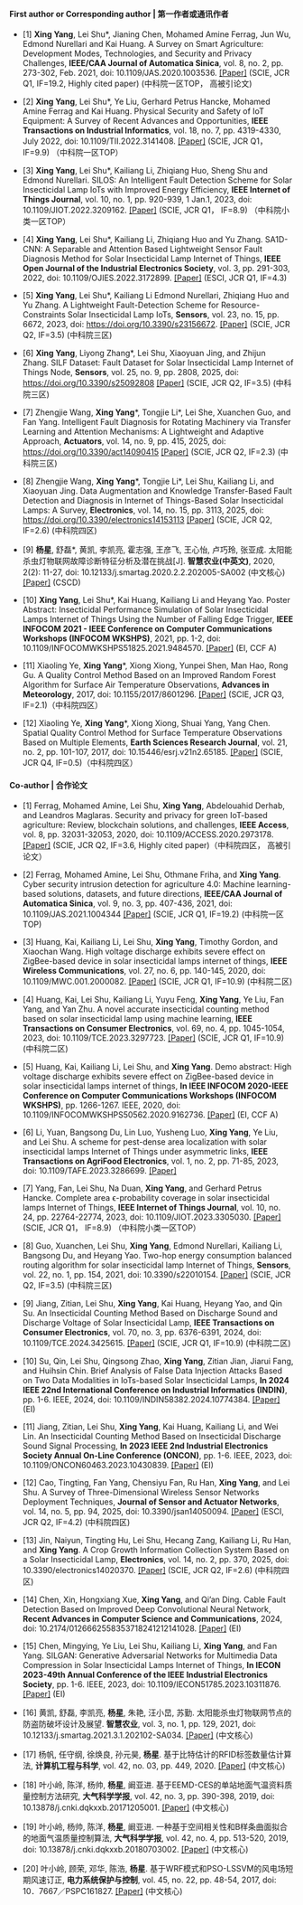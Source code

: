 
#### First author or Corresponding author | 第一作者或通讯作者

- [1] **Xing Yang**, Lei Shu\*, Jianing Chen, Mohamed Amine Ferrag, Jun Wu, Edmond Nurellari and Kai Huang. A Survey on Smart Agriculture: Development Modes, Technologies, and Security and Privacy Challenges, **IEEE/CAA Journal of Automatica Sinica**, vol. 8, no. 2, pp. 273-302, Feb. 2021, doi: 10.1109/JAS.2020.1003536. [[Paper]](https://doi.org/10.1109/JAS.2020.1003536) (SCIE, JCR Q1, IF=19.2, Highly cited paper) (中科院一区TOP， 高被引论文)

- [2] **Xing Yang**, Lei Shu\*, Ye Liu, Gerhard Petrus Hancke, Mohamed Amine Ferrag and Kai Huang. Physical Security and Safety of IoT Equipment: A Survey of Recent Advances and Opportunities, **IEEE Transactions on Industrial Informatics**, vol. 18, no. 7, pp. 4319-4330, July 2022, doi: 10.1109/TII.2022.3141408. [[Paper]](https://doi.org/10.1109/TII.2022.3141408) (SCIE, JCR Q1， IF=9.9) （中科院一区TOP）

- [3] **Xing Yang**, Lei Shu\*, Kailiang Li, Zhiqiang Huo, Sheng Shu and Edmond Nurellari. SILOS: An Intelligent Fault Detection Scheme for Solar Insecticidal Lamp IoTs with Improved Energy Efficiency, **IEEE Internet of Things Journal**, vol. 10, no. 1, pp. 920-939, 1 Jan.1, 2023, doi: 10.1109/JIOT.2022.3209162. [[Paper]](https://doi.org/10.1109/JIOT.2022.3209162) (SCIE, JCR Q1， IF=8.9) （中科院小类一区TOP）

- [4] **Xing Yang**, Lei Shu\*, Kailiang Li, Zhiqiang Huo and Yu Zhang. SA1D-CNN: A Separable and Attention Based Lightweight Sensor Fault Diagnosis Method for Solar Insecticidal Lamp Internet of Things, **IEEE Open Journal of the Industrial Electronics Society**, vol. 3, pp. 291-303, 2022, doi: 10.1109/OJIES.2022.3172899. [[Paper]](https://doi.org/10.1109/JIOT.2022.3209162) (ESCI, JCR Q1, IF=4.3)

- [5] **Xing Yang**, Lei Shu\*, Kailiang Li Edmond Nurellari, Zhiqiang Huo and Yu Zhang. A Lightweight Fault-Detection Scheme for Resource-Constraints Solar Insecticidal Lamp IoTs, **Sensors**, vol. 23, no. 15, pp. 6672, 2023, doi: https://doi.org/10.3390/s23156672. [[Paper]](https://doi.org/10.3390/s23156672) (SCIE, JCR Q2, IF=3.5) (中科院三区)

- [6] **Xing Yang**, Liyong Zhang\*, Lei Shu, Xiaoyuan Jing, and Zhijun Zhang. SILF Dataset: Fault Dataset for Solar Insecticidal Lamp Internet of Things Node, **Sensors**, vol. 25, no. 9, pp. 2808, 2025, doi: https://doi.org/10.3390/s25092808 [[Paper]](https://doi.org/10.3390/s25092808) (SCIE, JCR Q2, IF=3.5) (中科院三区)

- [7] Zhengjie Wang, **Xing Yang**\*, Tongjie Li\*, Lei She, Xuanchen Guo, and Fan Yang. Intelligent Fault Diagnosis for Rotating Machinery via Transfer Learning and Attention Mechanisms: A Lightweight and Adaptive Approach, **Actuators**, vol. 14, no. 9, pp. 415, 2025, doi: https://doi.org/10.3390/act14090415 [[Paper]](https://doi.org/10.3390/act14090415) (SCIE, JCR Q2, IF=2.3) (中科院三区)

- [8] Zhengjie Wang, **Xing Yang**\*, Tongjie Li\*, Lei Shu, Kailiang Li, and Xiaoyuan Jing. Data Augmentation and Knowledge Transfer-Based Fault Detection and Diagnosis in Internet of Things-Based Solar Insecticidal Lamps: A Survey, **Electronics**, vol. 14, no. 15, pp. 3113, 2025, doi: https://doi.org/10.3390/electronics14153113 [[Paper]](https://doi.org/10.3390/electronics14153113) (SCIE, JCR Q2, IF=2.6) (中科院四区)

- [9] **杨星**, 舒磊\*, 黄凯, 李凯亮, 霍志强, 王彦飞, 王心怡, 卢巧玲, 张亚成. 太阳能杀虫灯物联网故障诊断特征分析及潜在挑战[J]. **智慧农业(中英文)**, 2020, 2(2): 11-27, doi: 10.12133/j.smartag.2020.2.2.202005-SA002 (中文核心) [[Paper]](https://www.cabidigitallibrary.org/doi/full/10.5555/20219847490) (CSCD)

- [10] **Xing Yang**, Lei Shu\*, Kai Huang, Kailiang Li and Heyang Yao. Poster Abstract: Insecticidal Performance Simulation of Solar Insecticidal Lamps Internet of Things Using the Number of Falling Edge Trigger, **IEEE INFOCOM 2021 - IEEE Conference on Computer Communications Workshops (INFOCOM WKSHPS)**, 2021, pp. 1-2, doi: 10.1109/INFOCOMWKSHPS51825.2021.9484570. [[Paper]](https://doi.org/10.1109/INFOCOMWKSHPS51825.2021.9484570) (EI, CCF A)

- [11] Xiaoling Ye, **Xing Yang**\*, Xiong Xiong, Yunpei Shen, Man Hao, Rong Gu. A Quality Control Method Based on an Improved Random Forest Algorithm for Surface Air Temperature Observations, **Advances in Meteorology**, 2017, doi: 10.1155/2017/8601296. [[Paper]](https://doi.org/10.1155/2017/8601296) (SCIE, JCR Q3, IF=2.1)（中科院四区）

- [12] Xiaoling Ye, **Xing Yang**\*, Xiong Xiong, Shuai Yang, Yang Chen. Spatial Quality Control Method for Surface Temperature Observations Based on Multiple Elements, **Earth Sciences Research Journal**, vol. 21, no. 2, pp. 101-107, 2017, doi: 10.15446/esrj.v21n2.65185. [[Paper]](https://doi.org/10.15446/esrj.v21n2.65185) (SCIE, JCR Q4, IF=0.5)（中科院四区）

#### Co-author | 合作论文

- [1] Ferrag, Mohamed Amine, Lei Shu, **Xing Yang**, Abdelouahid Derhab, and Leandros Maglaras. Security and privacy for green IoT-based agriculture: Review, blockchain solutions, and challenges, **IEEE Access**, vol. 8, pp. 32031-32053, 2020, doi: 10.1109/ACCESS.2020.2973178. [[Paper]](https://doi.org/10.1109/ACCESS) (SCIE, JCR Q2, IF=3.6, Highly cited paper)（中科院四区， 高被引论文）

- [2] Ferrag, Mohamed Amine, Lei Shu, Othmane Friha, and **Xing Yang**. Cyber security intrusion detection for agriculture 4.0: Machine learning-based solutions, datasets, and future directions, **IEEE/CAA Journal of Automatica Sinica**, vol. 9, no. 3, pp. 407-436, 2021, doi: 10.1109/JAS.2021.1004344 [[Paper]](https://doi.org/10.1109/JAS.2021.1004344) (SCIE, JCR Q1, IF=19.2) (中科院一区TOP)

- [3] Huang, Kai, Kailiang Li, Lei Shu, **Xing Yang**, Timothy Gordon, and Xiaochan Wang. High voltage discharge exhibits severe effect on ZigBee-based device in solar insecticidal lamps internet of things, **IEEE Wireless Communications**, vol. 27, no. 6, pp. 140-145, 2020, doi: 10.1109/MWC.001.2000082. [[Paper]](https://doi.org/10.1109/MWC.001.2000082) (SCIE, JCR Q1, IF=10.9) (中科院二区)

- [4] Huang, Kai, Lei Shu, Kailiang Li, Yuyu Feng, **Xing Yang**, Ye Liu, Fan Yang, and Yan Zhu. A novel accurate insecticidal counting method based on solar insecticidal lamp using machine learning, **IEEE Transactions on Consumer Electronics**, vol. 69, no. 4, pp. 1045-1054, 2023, doi: 10.1109/TCE.2023.3297723. [[Paper]](https://doi.org/10.1109/TCE.2023.3297723) (SCIE, JCR Q1, IF=10.9) (中科院二区)

- [5] Huang, Kai, Kailiang Li, Lei Shu, and **Xing Yang**. Demo abstract: High voltage discharge exhibits severe effect on ZigBee-based device in solar insecticidal lamps internet of things, **In IEEE INFOCOM 2020-IEEE Conference on Computer Communications Workshops (INFOCOM WKSHPS)**, pp. 1266-1267. IEEE, 2020, doi: 10.1109/INFOCOMWKSHPS50562.2020.9162736. [[Paper]](https://doi.org/10.1109/INFOCOMWKSHPS50562.2020.9162736) (EI, CCF A)

- [6] Li, Yuan, Bangsong Du, Lin Luo, Yusheng Luo, **Xing Yang**, Ye Liu, and Lei Shu. A scheme for pest-dense area localization with solar insecticidal lamps Internet of Things under asymmetric links, **IEEE Transactions on AgriFood Electronics**, vol. 1, no. 2, pp. 71-85, 2023, doi: 10.1109/TAFE.2023.3286699. [[Paper]](https://doi.org/10.1109/TAFE.2023.3286699)

- [7] Yang, Fan, Lei Shu, Na Duan, **Xing Yang**, and Gerhard Petrus Hancke. Complete area ϵ-probability coverage in solar insecticidal lamps Internet of Things, **IEEE Internet of Things Journal**, vol. 10, no. 24, pp. 22764-22774, 2023, doi: 10.1109/JIOT.2023.3305030. [[Paper]](https://doi.org/10.1109/JIOT.2023.3305030) (SCIE, JCR Q1， IF=8.9) （中科院小类一区TOP）

- [8] Guo, Xuanchen, Lei Shu, **Xing Yang**, Edmond Nurellari, Kailiang Li, Bangsong Du, and Heyang Yao. Two-hop energy consumption balanced routing algorithm for solar insecticidal lamp Internet of Things, **Sensors**, vol. 22, no. 1, pp. 154, 2021, doi: 10.3390/s22010154. [[Paper]](https://doi.org/10.3390/s22010154) (SCIE, JCR Q2, IF=3.5) (中科院三区)

- [9] Jiang, Zitian, Lei Shu, **Xing Yang**, Kai Huang, Heyang Yao, and Qin Su. An Insecticidal Counting Method Based on Discharge Sound and Discharge Voltage of Solar Insecticidal Lamp, **IEEE Transactions on Consumer Electronics**, vol. 70, no. 3, pp. 6376-6391, 2024, doi: 10.1109/TCE.2024.3425615. [[Paper]](https://doi.org/10.1109/TCE.2024.3425615) (SCIE, JCR Q1, IF=10.9) (中科院二区)

- [10] Su, Qin, Lei Shu, Qingsong Zhao, **Xing Yang**, Zitian Jian, Jiarui Fang, and Huihsin Chin. Brief Analysis of False Data Injection Attacks Based on Two Data Modalities in IoTs-based Solar Insecticidal Lamps, **In 2024 IEEE 22nd International Conference on Industrial Informatics (INDIN)**, pp. 1-6. IEEE, 2024, doi: 10.1109/INDIN58382.2024.10774384. [[Paper]](https://doi.org/10.1109/INDIN58382.2024.10774384) (EI)

- [11] Jiang, Zitian, Lei Shu, **Xing Yang**, Kai Huang, Kailiang Li, and Wei Lin. An Insecticidal Counting Method Based on Insecticidal Discharge Sound Signal Processing, **In 2023 IEEE 2nd Industrial Electronics Society Annual On-Line Conference (ONCON)**, pp. 1-6. IEEE, 2023, doi: 10.1109/ONCON60463.2023.10430839. [[Paper]](https://doi.org/10.1109/ONCON60463.2023.10430839) (EI)

- [12] Cao, Tingting, Fan Yang, Chensiyu Fan, Ru Han, **Xing Yang**, and Lei Shu. A Survey of Three-Dimensional Wireless Sensor Networks Deployment Techniques, **Journal of Sensor and Actuator Networks**, vol. 14, no. 5, pp. 94, 2025, doi: 10.3390/jsan14050094. [[Paper]](https://doi.org/10.3390/jsan14050094) (ESCI, JCR Q2, IF=4.2) (中科院四区)

- [13] Jin, Naiyun, Tingting Hu, Lei Shu, Hecang Zang, Kailiang Li, Ru Han, and **Xing Yang**. A Crop Growth Information Collection System Based on a Solar Insecticidal Lamp, **Electronics**, vol. 14, no. 2, pp. 370, 2025, doi: 10.3390/electronics14020370. [[Paper]](https://doi.org/10.3390/electronics14020370) (SCIE, JCR Q2, IF=2.6) (中科院四区)

- [14] Chen, Xin, Hongxiang Xue, **Xing Yang**, and Qi’an Ding. Cable Fault Detection Based on Improved Deep Convolutional Neural Network, **Recent Advances in Computer Science and Communications**, 2024, doi: 10.2174/0126662558353718241212141028. [[Paper]](https://doi.org/10.2174/0126662558353718241212141028) (EI)

- [15] Chen, Mingying, Ye Liu, Lei Shu, Kailiang Li, **Xing Yang**, and Fan Yang. SILGAN: Generative Adversarial Networks for Multimedia Data Compression in Solar Insecticidal Lamps Internet of Things, **In IECON 2023-49th Annual Conference of the IEEE Industrial Electronics Society**, pp. 1-6. IEEE, 2023, doi: 10.1109/IECON51785.2023.10311876. [[Paper]](https://doi.org/10.1109/IECON51785.2023.10311876) (EI)

- [16] 黄凯, 舒磊, 李凯亮, **杨星**, 朱艳, 汪小旵, 苏勤. 太阳能杀虫灯物联网节点的防盗防破坏设计及展望. **智慧农业**, vol. 3, no. 1, pp. 129, 2021, doi: 10.12133/j.smartag.2021.3.1.202102-SA034. [[Paper]](https://doi.org/10.12133/j.smartag.2021.3.1.202102-SA034) (中文核心)

- [17] 杨帆, 任守纲, 徐焕良, 孙元昊, **杨星**. 基于比特估计的RFID标签数量估计算法, **计算机工程与科学**, vol. 42, no. 03, pp. 449, 2020. [[Paper]](http://joces.nudt.edu.cn/CN/abstract/abstract16295.shtml) (中文核心)

- [18] 叶小岭, 陈洋, 杨帅, **杨星**, 阚亚进. 基于EEMD-CES的单站地面气温资料质量控制方法研究, **大气科学学报**, vol. 42, no. 3, pp. 390-398, 2019, doi: 10.13878/j.cnki.dqkxxb.20171205001. [[Paper]](https://doi.org/10.13878/j.cnki.dqkxxb.20171205001) (中文核心)

- [19] 叶小岭, 杨帅, 陈洋, **杨星**, 阚亚进. 一种基于空间相关性和B样条曲面拟合的地面气温质量控制算法, **大气科学学报**, vol. 42, no. 4, pp. 513-520, 2019, doi: 10.13878/j.cnki.dqkxxb.20180703002. [[Paper]](https://doi.org/10.13878/j.cnki.dqkxxb.20180703002) (中文核心)

- [20] 叶小岭, 顾荣, 邓华, 陈浩, **杨星**. 基于WRF模式和PSO-LSSVM的风电场短期风速订正, **电力系统保护与控制**, vol. 45, no. 22, pp. 48-54, 2017, doi: 10．7667／PSPC161827. [[Paper]](https://doi.org/10．7667／PSPC161827) (中文核心)

